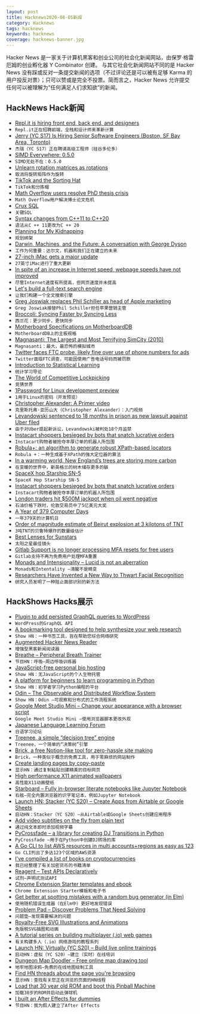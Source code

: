 ```yaml
---
layout: post
title: Hacknews2020-08-05新闻
category: Hacknews
tags: hacknews
keywords: hacknews
coverage: hacknews-banner.jpg
---
```


Hacker News 是一家关于计算机黑客和创业公司的社会化新闻网站，由保罗·格雷厄姆的创业孵化器 Y Combinator 创建。
与其它社会化新闻网站不同的是 Hacker News 没有踩或反对一条提交新闻的选项（不过评论还是可以被有足够 Karma 的用户投反对票）；只可以赞或是完全不投票。简而言之，Hacker News 允许提交任何可以被理解为“任何满足人们求知欲”的新闻。

## HackNews Hack新闻


- [Repl.it is hiring front end, back end, and designers](https://repl.it/jobs)
- `Repl.it正在招聘前端，全栈和设计师来革新计算`
- [Jerry (YC S17) Is Hiring Senior Software Engineers (Boston, SF Bay Area, Toronto)](https://apply.workable.com/jerry/j/FA1F4C0876/)
- `杰瑞（YC S17）正在聘请高级工程师（硅谷多伦多）`
- [SIMD Everywhere: 0.5.0](https://simd-everywhere.github.io/blog/announcements/release/2020/06/21/0.5.0-release.html)
- `SIMD无处不在：0.5.0`
- [Unlearn rotation matrices as rotations](https://kodkodgames.gitlab.io/rotation_matrices/)
- `取消将旋转矩阵作为旋转`
- [TikTok and the Sorting Hat](https://www.eugenewei.com/blog/2020/8/3/tiktok-and-the-sorting-hat)
- `TikTok和分拣帽`
- [Math Overflow users resolve PhD thesis crisis](https://mathoverflow.net/questions/366765/issue-update-in-graph-theory-different-definitions-of-edge-crossing-numbers)
- `Math Overflow用户解决博士论文危机`
- [Crux SQL](https://juxt.pro/blog/crux-sql)
- `关键SQL`
- [Syntax changes from C++11 to C++20](https://www.bfilipek.com/2020/08/lambda-syntax.html)
- `语法从C ++ 11更改为C ++ 20`
- [Planning for My Kidnapping](https://blog.luap.info/planning-for-my-kidnapping.html)
- `规划绑架`
- [Darwin, Machines, and the Future: A conversation with George Dyson](https://www.nfx.com/post/why-your-work-matters/)
- `工作为何重要：达尔文，机器和我们正在建立的未来`
- [27-inch iMac gets a major update](https://www.apple.com/newsroom/2020/08/27-inch-imac-gets-a-major-update/)
- `27英寸iMac进行了重大更新`
- [In spite of an increase in Internet speed, webpage speeds have not improved](https://www.nngroup.com/articles/the-need-for-speed/)
- `尽管Internet速度有所提高，但网页速度并未提高`
- [Let's build a full-text search engine](https://artem.krylysov.com/blog/2020/07/28/lets-build-a-full-text-search-engine/)
- `让我们构建一个全文搜索引擎`
- [Greg Joswiak replaces Phil Schiller as head of Apple marketing](https://www.theverge.com/2020/8/4/21354367/apple-phil-schiller-fellow-greg-joswiak-head-marketing-store-events)
- `Greg Joswiak接替Phil Schiller担任苹果营销主管`
- [Broccoli: Syncing Faster by Syncing Less](https://dropbox.tech/infrastructure/-broccoli--syncing-faster-by-syncing-less)
- `西兰花：更少同步，更快同步`
- [Motherboard Specifications on MotherboardDB](https://motherboarddb.com)
- `MotherboardDB上的主板规格`
- [Magnasanti: The Largest and Most Terrifying SimCity (2010)](https://rumorsontheinternets.org/2010/10/14/magnasanti-the-largest-and-most-terrifying-simcity/)
- `Magnasanti：最大，最恐怖的模拟城市`
- [Twitter faces FTC probe, likely fine over use of phone numbers for ads](https://arstechnica.com/tech-policy/2020/08/twitter-faces-ftc-probe-likely-fine-over-use-of-phone-numbers-for-ads/)
- `Twitter面临FTC调查，可能因使用广告电话号码而被罚款`
- [Introduction to Statistical Learning](http://faculty.marshall.usc.edu/gareth-james/ISL/)
- `统计学习导论`
- [The World of Competitive Lockpicking](https://www.cnet.com/news/inside-the-hidden-world-of-competitive-lockpicking/)
- `竞猜世界`
- [1Password for Linux development preview](https://discussions.agilebits.com/discussion/114964/)
- `1用于Linux的密码（开发预览）`
- [Christopher Alexander: A Primer video](https://www.youtube.com/watch?v=XLsTZXT0FlM)
- `克里斯托弗·亚历山大（Christopher Alexander）：入门视频`
- [Levandowski sentenced to 18 months in prison as new lawsuit against Uber filed](https://techcrunch.com/2020/08/04/anthony-levandowski-sentenced-to-18-months-in-prison-as-new-4b-lawsuit-against-uber-is-filed)
- `由于对Uber提起新诉讼，Levandowski被判处18个月监禁`
- [Instacart shoppers besieged by bots that snatch lucrative orders](https://www.bloomberg.com/news/articles/2020-07-31/instacart-shoppers-besieged-by-bots-that-snatch-lucrative-orders)
- `Instacart购物者被抢夺丰厚订单的机器人所包围`
- [Robula+: an algorithm to generate robust XPath-based locators](https://github.com/cyluxx/robula-plus)
- `Robula +：一种生成基于XPath的强大定位器的算法`
- [In a warming world, New England’s trees are storing more carbon](https://news.harvard.edu/gazette/story/2020/08/new-englands-trees-capturing-more-carbon-says-25-year-study/)
- `在变暖的世界中，新英格兰的树木储存更多的碳`
- [SpaceX hop Starship SN-5](https://www.youtube.com/watch?v=NJR4gZBLMNw)
- `SpaceX Hop Starship SN-5`
- [Instacart shoppers besieged by bots that snatch lucrative orders](https://www.seattletimes.com/business/instacart-shoppers-besieged-by-bots-that-snatch-lucrative-orders/)
- `Instacart购物者被抢夺丰厚订单的机器人所包围`
- [London traders hit $500M jackpot when oil went negative](https://www.bloomberg.com/news/articles/2020-08-04/oil-s-plunge-below-zero-was-500-million-jackpot-for-a-few-london-traders)
- `石油价格下跌时，伦敦交易员中了5亿美元大奖`
- [A Year of 379 Computer Days](http://fivedots.coe.psu.ac.th/~ad/Y379/index.html)
- `一年379天的计算机日`
- [Order of magnitude estimate of Beirut explosion at 3 kilotons of TNT](https://twitter.com/sinabooeshaghi/status/1290727092884299778)
- `3吨TNT的贝鲁特爆炸的数量级估计`
- [Best Lenses for Sunstars](https://phillipreeve.net/blog/best-lenses-for-sunstars/)
- `太阳之星最佳镜头`
- [Gitlab Support is no longer processing MFA resets for free users](https://about.gitlab.com/blog/2020/08/04/gitlab-support-no-longer-processing-mfa-resets-for-free-users/)
- `Gitlab支持不再为免费用户处理MFA重置`
- [Monads and Intensionality – Lucid is not an aberration](https://billwadge.wordpress.com/2020/08/04/monads-and-intensionality-lucid-is-not-an-abberation/)
- `Monads和Intentality –清醒不是畸变`
- [Researchers Have Invented a New Way to Thwart Facial Recognition](https://gizmodo.com/this-algorithm-might-make-facial-recognition-obsolete-1844591686)
- `研究人员发明了一种阻止面部识别的新方法`


## HackShows Hacks展示

- [ Plugin to add persisted GraphQL queries to WordPress](https://github.com/GraphQLAPI/graphql-api)
- `WordPress的GraphQL API`
- [ A bookmarking tool designed to help synthesize your web research](https://klobie.com)
- `Show HN：一种书签工具，旨在帮助您综合网络研究`
- [ Augmented Hacker News Reader](https://hacker-news.news/)
- `增强型黑客新闻阅读器`
- [ Breathe – Peripheral Breath Trainer](https://github.com/filipeisho/breathe/)
- `节目HN：呼吸–周边呼吸训练器`
- [ JavaScript-free personal bio hosting](https://plumebio.com)
- `Show HN：无JavaScript的个人生物托管`
- [ A platform for beginners to learn programming in Python](https://github.com/alexmojaki/futurecoder)
- `Show HN：初学者学习Python编程的平台`
- [ Odin – The Observable and Distributed Workflow System](https://github.com/theycallmemac/odin/blob/master/README.md)
- `Show HN：Odin –可观察和分布式的工作流程系统`
- [ Google Meet Studio Mini – Change your appearance with a browser script](https://x-ing.space/mercator)
- `Google Meet Studio Mini –使用浏览器脚本更改外观`
- [ Japanese Language Learning Forum](https://questions.japanesecomplete.com)
- `日语学习论坛`
- [ Treenee, a simple “decision tree” engine](https://github.com/claudioc/treenee)
- `Treenee，一个简单的“决策树”引擎`
- [ Brick, a free Notion-like tool for zero-hassle site making](https://brick.do/)
- `Brick，一种类似于概念的免费工具，用于零麻烦的网站制作`
- [ Create landing pages by copy-paste](https://frontendor.com/)
- `显示HN：通过复制粘贴创建精美的目标网页`
- [ High performance X11 animated wallpapers](https://github.com/glouw/paperview)
- `高性能X11动画壁纸`
- [ Starboard – Fully in-browser literate notebooks like Jupyter Notebook](https://starboard.gg)
- `右舷–完全内置浏览器的识字笔记本，例如Jupyter Notebook`
- [Launch HN: Stacker (YC S20) – Create Apps from Airtable or Google Sheets](item?id=24037118)
- `启动HN：Stacker（YC S20）–从Airtable或Google Sheets创建应用程序`
- [ Add video subtitles on the fly from plain text](https://011.video/2020/08/03/burn-video-subtitles-on-the-fly-from-a-plain-text-file/)
- `通过纯文本即时添加视频字幕`
- [ PyCrossfade – a library for creating DJ Transitions in Python](https://github.com/oguzhan-yilmaz/pyCrossfade)
- `PyCrossfade –用于在Python中创建DJ转场的库`
- [ A Go CLI to list AWS resources in multi accounts+regions as easy as 123](https://github.com/jckuester/awsls)
- `Go CLI列出了多达123个区域的AWS资源`
- [ I've compiled a list of books on cryptocurrencies](https://www.readthistwice.com/lists/best-cryptocurrency-books?s=hn)
- `我已经整理了有关加密货币的书籍清单`
- [ Reagent – Test APIs Declaratively](https://github.com/whytheplatypus/reagent)
- `试剂–声明式测试API`
- [ Chrome Extension Starter templates and ebook](https://chromeextensionkit.com/)
- `Chrome Extension Starter模板和电子书`
- [ Get better at spotting mistakes with a random bug generator (in Elm)](https://kickstartcoding.online/learn/articles/introducing-debug-trainer/)
- `使用随机错误生成器（在Elm中）更好地发现错误`
- [ Problem Pad – Discover Problems That Need Solving](item?id=24043982)
- `问题垫–发现需要解决的问题`
- [ Royalty-Free SVG Illustrations and Animations](https://www.pixeltrue.com/free-illustrations)
- `免版税SVG插图和动画`
- [ A tutorial series on building multiplayer (.io) web games](item?id=24043349)
- `有关构建多人（.io）网络游戏的教程系列`
- [Launch HN: Virtually (YC S20) – Build live online trainings](item?id=24049421)
- `启动HN：虚拟（YC S20）–建立（实时）在线培训`
- [ Dungeon Map Doodler – Free online map drawing tool](https://dungeonmapdoodler.com/)
- `地牢地图涂鸦–免费的在线地图绘制工具`
- [ Find HN threads about the page you're browsing](https://github.com/pinoceniccola/what-hn-says-webext)
- `显示HN：查找有关您正在浏览的页面的HN线程`
- [ Load that 30 year old ROM and boot this Pinball Machine](https://playfield.dev/)
- `加载30岁的ROM并启动此弹球机`
- [ I built an After Effects for dummies](https://storycreatorapp.com)
- `节目HN：我为假人建立了After Effects`

